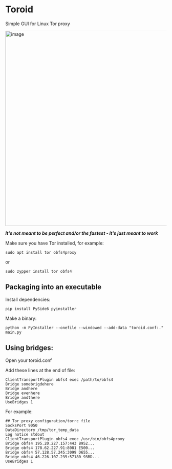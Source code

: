 # Toroid

Simple GUI for Linux Tor proxy

<img width="622" height="609" alt="image" src="https://github.com/user-attachments/assets/a30eaa20-de31-4234-b6fe-9104f7c11c06" />

***It's not meant to be perfect and/or the fastest - it's just meant to work***

Make sure you have Tor installed, for example:
```
sudo apt install tor obfs4proxy
```
or
```
sudo zypper install tor obfs4
```
## Packaging into an executable
Install dependencies:
```
pip install PySide6 pyinstaller
```
Make a binary:
```
python -m PyInstaller --onefile --windowed --add-data "toroid.conf:." main.py
```
## Using bridges:
Open your toroid.conf

Add these lines at the end of file:
```
ClientTransportPlugin obfs4 exec /path/to/obfs4
Bridge somebrigdehere
Bridge andhere
Bridge evenhere
Bridge andthere
UseBridges 1 
```
For example:
```
## Tor proxy configuration/torrc file
SocksPort 9050
DataDirectory /tmp/tor_temp_data
Log notice stdout
ClientTransportPlugin obfs4 exec /usr/bin/obfs4proxy
Bridge obfs4 195.20.227.157:443 B952...
Bridge obfs4 178.62.227.91:8081 E500...
Bridge obfs4 57.128.57.245:3099 D655...
Bridge obfs4 46.226.107.235:57180 93BD...
UseBridges 1 
```
